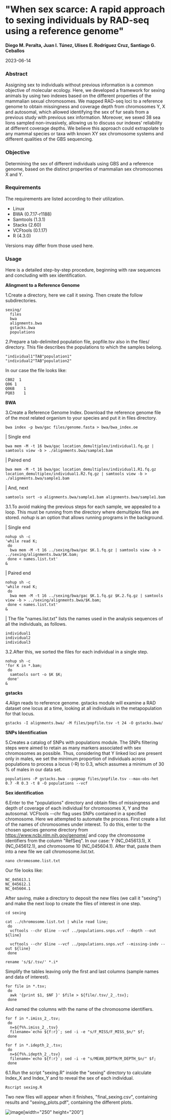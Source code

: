# **"When sex scarce: A rapid approach to sexing individuals by RAD-seq using a reference genome"**
**Diego M. Peralta, Juan I. Túnez, Ulises E. Rodríguez Cruz, Santiago G. Ceballos**

2023-06-14



### Abstract

Assigning sex to individuals without previous information is a common objective of molecular ecology. Here, we developed a framework for sexing animals by using two indexes based on the different properties of the mammalian sexual chromosomes. We mapped RAD-seq loci to a reference genome to obtain missingness and coverage depth from chromosomes Y, X and autosomal, which allowed identifying the sex of fur seals from a previous study with previous sex information. Moreover, we sexed 38 sea lions sampled non-invasively, allowing us to discuss our indexes’ reliability at different coverage depths. We believe this approach could extrapolate to any mammal species or taxa with known XY sex chromosome systems and different qualities of the GBS sequencing.

### Objective

Determining the sex of different individuals using GBS and a reference genome, based on the distinct properties of mammalian sex chromosomes X and Y.


### Requirements
The requirements are listed according to their utilization.

* Linux
* BWA (0.7.17-r1188)
* Samtools (1.3.1)
* Stacks (2.60)
* VCFtools (0.1.17)
* R (4.3.0)

Versions may differ from those used here.


### Usage
Here is a detailed step-by-step procedure, beginning with raw sequences and concluding with sex identification.


**Alingment to a Reference Genome**

1.Create a directory, here we call it sexing. Then create the follow subdirectories.
```{bash,eval=FALSE}
sexing/
  files
  bwa
  alignments.bwa
  gstacks.bwa
  populations
```

2.Prepare a tab-delimited population file, popfile.tsv also in the files/ directory. This file describes the populations to which the samples belong.
```{bash,eval=FALSE}
"individual1"TAB"population1"
"individual2"TAB"population2"
```

In our case the file looks like:
```{bash,eval=FALSE}
CB02  1
Q06 1
Q06B	1
PQ03	1
```


**BWA**

3.Create a Reference Genome Index. Download the reference genome file of the most related organism to your species and put it in files directory.
```{bash,eval=FALSE}
bwa index -p bwa/gac files/genome.fasta > bwa/bwa_index.oe
```

|   Single end
```{bash,eval=FALSE}
bwa mem -M -t 16 bwa/gac location_demultiplex/individual1.fq.gz | samtools view -b > ./alignments.bwa/sample1.bam
```

|   Paired end
```{bash,eval=FALSE}
bwa mem -M -t 16 bwa/gac location_demultiplex/individual1.R1.fq.gz location_demultiplex/individual1.R2.fq.gz | samtools view -b > ./alignments.bwa/sample1.bam
```

|   And, next
```{bash,eval=FALSE}
samtools sort -o alignments.bwa/sample1.bam alignments.bwa/sample1.bam
```


3.1.To avoid making the previous steps for each sample, we appealed to a loop. This must be running from the directory where demultiplex files are stored. *nohup* is an option that allows running programs in the background.

|   Single end
```{bash,eval=FALSE}
nohup sh -c 
'while read K;
 do
  bwa mem -M -t 16 ../sexing/bwa/gac $K.1.fq.gz | samtools view -b >  ../sexing/alignments.bwa/$K.bam;
 done < names.list.txt' 
&
```

|   Paired end
```{bash,eval=FALSE}
nohup sh -c 
'while read K;
 do 
  bwa mem -M -t 16 ../sexing/bwa/gac $K.1.fq.gz $K.2.fq.gz | samtools view -b > ../sexing/alignments.bwa/$K.bam;
 done < names.list.txt' 
&
```

|   The file "names.list.txt" lists the names used in the analysis sequences of all the individuals, as follows.
```{bash,eval=FALSE}
individual1
individual2
individual3
```


3.2.After this, we sorted the files for each individual in a single step.
```{bash,eval=FALSE}
nohup sh -c 
'for K in *.bam;
 do 
  samtools sort -o $K $K;
 done' 
&
```


**gstacks**

4.Align reads to reference genome. gstacks module will examine a RAD dataset one locus at a time, looking at all individuals in the metapopulation for that locus.
```{bash,eval=FALSE}
gstacks -I alignments.bwa/ -M files/popfile.tsv -t 24 -O gstacks.bwa/
```


**SNPs Identification**

5.Creates a catalog of SNPs with populations module. The SNPs filtering steps were aimed to retain as many markers associated with sex chromosomes as possible. Thus, considering that Y linked loci are present only in males, we set the minimum proportion of individuals across populations to process a locus (-R) to 0.3, which assumes a minimum of 30 % of males in our data set.
```{bash,eval=FALSE}
populations -P gstacks.bwa --popmap files/popfile.tsv --max-obs-het 0.7 -R 0.3 -t 8 -O populations --vcf
```


**Sex identification**

6.Enter to the "populations" directory and obtain files of missingness and depth of coverage of each individual for chromosomes X, Y and the autosomal. VCFtools --chr flag uses SNPs contained in a specified chromosome. Here we attempted to automate the process. First create a list of the names of chromosomes under interest. To do this, enter to the chosen species genome directory from https://www.ncbi.nlm.nih.gov/genome/ and copy the chromosome identifiers from the column "RefSeq". In our case: Y (NC_045613.1), X (NC_045612.1), and chromosome 10 (NC_045604.1). After that, paste them into a new file we call chromosome.list.txt.
```{bash,eval=FALSE}
nano chromosome.list.txt
```

Our file looks like:
```{bash,eval=FALSE}
NC_045613.1
NC_045612.1
NC_045604.1
```

After saving, make a directory to deposit the new files (we call it "sexing") and make the next loop to create the files of interest in one step.
```{bash,eval=FALSE}
cd sexing

cat ../chromosome.list.txt | while read line;
 do
  vcftools --chr $line --vcf ../populations.snps.vcf --depth --out ${line}

  vcftools --chr $line --vcf ../populations.snps.vcf --missing-indv --out ${line}
 done

rename 's/$/.tsv/' *.i*
```

Simplify the tables leaving only the first and last columns (sample names and data of interest).
```{bash,eval=FALSE}
for file in *.tsv;
 do
  awk '{print $1, $NF }' $file > ${file/.tsv/_2_.tsv};
 done
```

And named the columns with the name of the chromosome identifiers.

```{bash,eval=FALSE}
for f in *.imiss_2_.tsv;
 do
  n=${f%%.imiss_2_.tsv}
  filename=`echo ${f:r}`; sed -i -e "s/F_MISS/F_MISS_$n/" $f;
 done
```

```{bash,eval=FALSE}
for f in *.idepth_2_.tsv;
 do
  n=${f%%.idepth_2_.tsv}
  filename=`echo ${f:r}`; sed -i -e "s/MEAN_DEPTH/M_DEPTH_$n/" $f;
 done
```

6.1.Run the script "sexing.R" inside the "sexing" directory to calculate Index_X and Index_Y and to reveal the sex of each individual.
```{bash,eval=FALSE}
Rscript sexing.R
```

Two new files will appear when it finishes, "final_sexing.csv", containing results and "sexing_plots.pdf", containing the different plots.

![image](https://github.com/Dieggarp/Sexing/assets/88154471/f155c3fb-9443-43c1-bab5-b7ec9d5603fe)[width="250" height="200"]


